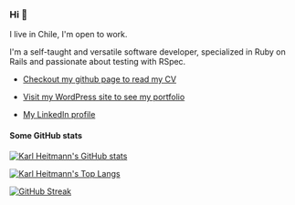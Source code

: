 ### Hi 👋

I live in Chile, I'm open to work.

I'm a self-taught and versatile software developer, specialized in Ruby on Rails and passionate about testing with RSpec.

- [Checkout my github page to read my CV](https://karlheitmann.github.io/)

- [Visit my WordPress site to see my portfolio](https://www.karlheitmann.com/)

- [My LinkedIn profile](https://www.linkedin.com/in/karl-heitmann-ab888b1aa/)

#### Some GitHub stats

<!-- [![trophy](https://github-profile-trophy.vercel.app/?username=karlheitmann&theme=gruvbox)](https://github.com/ryo-ma/github-profile-trophy) -->
<!--[![Karl Heitmann's GitHub stats](https://github-readme-stats.vercel.app/api?username=KarlHeitmann&show=reviews,discussions_started,discussions_answered,prs_merged,prs_merged_percentage&show_icons=true)](https://github.com/anuraghazra/github-readme-stats)-->
[![Karl Heitmann's GitHub stats](https://github-readme-stats.vercel.app/api?username=KarlHeitmann&show=discussions_started,prs_merged,prs_merged_percentage&show_icons=true)](https://github.com/anuraghazra/github-readme-stats)
<!--

weights: 1.0 | 0.0

[![Karl Heitmann's Top Langs](https://github-readme-stats.vercel.app/api/top-langs/?username=KarlHeitmann&size_weight=1.0&count_weight=0.0)](https://github.com/anuraghazra/github-readme-stats)

[![Karl Heitmann's Top Langs](https://github-readme-stats.vercel.app/api/top-langs/?username=KarlHeitmann&size_weight=1.0&count_weight=0.0&exclude_repo=cv_latex,KarlHeitmann.github.io)](https://github.com/anuraghazra/github-readme-stats)

weights: 0.5 | 0.5

[![Karl Heitmann's Top Langs](https://github-readme-stats.vercel.app/api/top-langs/?username=KarlHeitmann&size_weight=0.5&count_weight=0.5)](https://github.com/anuraghazra/github-readme-stats)

[![Karl Heitmann's Top Langs](https://github-readme-stats.vercel.app/api/top-langs/?username=KarlHeitmann&size_weight=0.5&count_weight=0.5&KarlHeitmann.github.io)](https://github.com/anuraghazra/github-readme-stats)
-->
[![Karl Heitmann's Top Langs](https://github-readme-stats.vercel.app/api/top-langs/?username=KarlHeitmann&size_weight=0.5&count_weight=0.5&exclude_repo=cv_latex,KarlHeitmann.github.io)](https://github.com/anuraghazra/github-readme-stats)
<!--
weights: 0.0 | 1.0

[![Karl Heitmann's Top Langs](https://github-readme-stats.vercel.app/api/top-langs/?username=KarlHeitmann&size_weight=0.0&count_weight=1.0)](https://github.com/anuraghazra/github-readme-stats)

[![Karl Heitmann's Top Langs](https://github-readme-stats.vercel.app/api/top-langs/?username=KarlHeitmann&size_weight=0.0&count_weight=1.0&exclude_repo=cv_latex,KarlHeitmann.github.io)](https://github.com/anuraghazra/github-readme-stats)
-->



[![GitHub Streak](https://streak-stats.demolab.com/?user=KarlHeitmann)](https://git.io/streak-stats)
